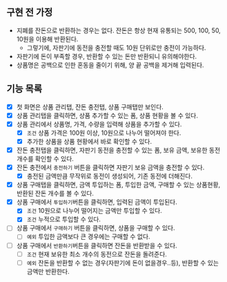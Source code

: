 ## 구현 전 가정

-   지폐를 잔돈으로 반환하는 경우는 없다. 잔돈은 항상 현재 유통되는 500, 100, 50, 10원을 이용해 반환된다.
    -   그렇기에, 자판기에 동전을 충전할 때도 10원 단위로만 충전이 가능하다.
-   자판기에 돈이 부족할 경우, 반환할 수 있는 돈만 반환되니 유의해야한다.
-   상품명은 공백으로 인한 혼동을 줄이기 위해, 양 끝 공백을 제거해 입력된다.

## 기능 목록

-   [x] 첫 화면은 상품 관리탭, 잔돈 충전탭, 상품 구매탭만 보인다.
-   [x] 상품 관리탭을 클릭하면, 상품 추가할 수 있는 폼, 상품 현황을 볼 수 있다.
-   [x] 상품 관리에서 상품명, 가격, 수량을 입력해 상품을 추가할 수 있다.
    -   [x] `조건` 상품 가격은 100원 이상, 10원으로 나누어 떨어져야 한다.
    -   [x] 추가한 상품을 상품 현황에서 바로 확인할 수 있다.
-   [x] 잔돈 충전탭을 클릭하면, 자판기 동전을 충전할 수 있는 폼, 보유 금액, 보유한 동전 개수를 확인할 수 있다.
-   [x] 잔돈 충전에서 `충전하기` 버튼을 클릭하면 자판기 보유 금액을 충전할 수 있다.
    -   [x] 충전된 금액만큼 무작위로 동전이 생성되어, 기존 동전에 더해진다.
-   [x] 상품 구매탭을 클릭하면, 금액 투입하는 폼, 투입한 금액, 구매할 수 있는 상품현황, 반환된 잔돈 개수를 볼 수 있다.
-   [x] 상품 구매에서 `투입하기`버튼을 클릭하면, 입력된 금액이 투입된다.
    -   [x] `조건` 10원으로 나누어 떨어지는 금액만 투입할 수 있다.
    -   [x] `조건` 누적으로 투입할 수 있다.
-   [ ] 상품 구매에서 `구매하기` 버튼을 클릭하면, 상품을 구매할 수 있다.
    -   [ ] `예외` 투입한 금액보다 큰 경우에는 구매할 수 없다.
-   [ ] 상품 구매에서 `반환하기`버튼을 클릭하면 잔돈을 반환받을 수 있다.
    -   [ ] `조건` 현재 보유한 최소 개수의 동전으로 잔돈을 돌려준다.
    -   [ ] `예외` 잔돈을 반환할 수 없는 경우(자판기에 돈이 없을경우..등), 반환할 수 있는 금액만 반환한다.

